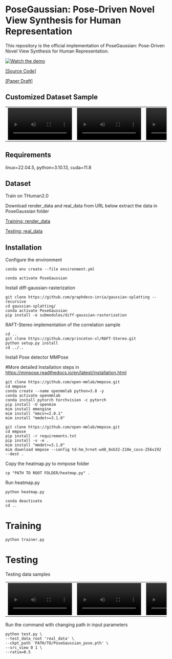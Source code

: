 # PoseGaussian: Pose-Driven Novel View Synthesis for Human Representation



This repository is the official implementation of PoseGaussian: Pose-Driven Novel View Synthesis for Human Representation.

[![Watch the demo](https://raw.githubusercontent.com/sohomd/PoseGaussian/assets/thumbnail.png)](https://raw.githubusercontent.com/sohomd/PoseGaussian/assets/Demo.mp4)

<a ng-if="options.download" ng-href="https://anonymous.4open.science/api/repo/PoseGaussian/zip" target="__self"  href="https://anonymous.4open.science/api/repo/PoseGaussian/zip" >[Source Code]</a>

<a href="https://anonymous.4open.science/r/PoseGaussian/docs/PoseGaussian.pdf" target="_blank">[Paper Draft]</a>

## Customized Dataset Sample

<table>
  <tr>
    <td width="200">
    <video width="200" controls>
        <source src="https://raw.githubusercontent.com/sohomd/PoseGaussian/assets/Demo.mp4" type="video/mp4">
        Your browser does not support the video tag.
      </video>
    </td>
    <td width="200">
    <video width="200" controls>
        <source src="https://raw.githubusercontent.com/sohomd/PoseGaussian/assets/Demo.mp4" type="video/mp4">
        Your browser does not support the video tag.
      </video>
    </td>
    <td width="200">
    <video width="200" controls>
        <source src="https://raw.githubusercontent.com/sohomd/PoseGaussian/assets/Demo.mp4" type="video/mp4">
        Your browser does not support the video tag.
      </video>
    </td>
    <td width="200">
    <video width="200" controls>
        <source src="https://raw.githubusercontent.com/sohomd/PoseGaussian/assets/Demo.mp4" type="video/mp4">
        Your browser does not support the video tag.
      </video>
    </td>
    <td width="200">
    <video width="200" controls>
        <source src="https://raw.githubusercontent.com/sohomd/PoseGaussian/assets/Demo.mp4" type="video/mp4">
        Your browser does not support the video tag.
      </video>
    </td>
  </tr>
</table>


## Requirements
linux=22.04.5,
python=3.10.13,
cuda=11.8
## Dataset
Train on THuman2.0

Download render_data and real_data from URL below extract the data in PoseGaussian folder

[Training: render_data](https://tinyurl.com/ywa59d5u)

[Testing: real_data](https://tinyurl.com/yp8r3ubz)

## Installation
Configure the environment
```setup
conda env create --file environment.yml

conda activate PoseGaussian
```
Install diff-gaussian-rasterization
```setup
git clone https://github.com/graphdeco-inria/gaussian-splatting --recursive
cd gaussian-splatting/
conda activate PoseGaussian
pip install -e submodules/diff-gaussian-rasterization
```
 RAFT-Stereo implementation of the correlation sample
 
```setup
cd ..
git clone https://github.com/princeton-vl/RAFT-Stereo.git
python setup.py install
cd ../..

```
Install Pose detector MMPose

#More detailed Installation steps in https://mmpose.readthedocs.io/en/latest/installation.html

```setup
git clone https://github.com/open-mmlab/mmpose.git
cd mmpose
conda create --name openmmlab python=3.8 -y
conda activate openmmlab
conda install pytorch torchvision -c pytorch
pip install -U openmim
mim install mmengine
mim install "mmcv>=2.0.1"
mim install "mmdet>=3.1.0"
```
```setup
git clone https://github.com/open-mmlab/mmpose.git
cd mmpose
pip install -r requirements.txt
pip install -v -e .
mim install "mmdet>=3.1.0"
mim download mmpose --config td-hm_hrnet-w48_8xb32-210e_coco-256x192  --dest .
```
Copy the heatmap.py to mmpose folder
```setup
cp "PATH TO ROOT FOLDER/heatmap.py" .
```
Run heatmap.py
```setup
python heatmap.py
```
```setup
conda deactivate
cd ..
```
# Training
```setup
python trainer.py
```
# Testing
Testing data samples

<table>
  <tr>
    <td width="200">
    <video width="200" controls>
        <source src="https://raw.githubusercontent.com/sohomd/PoseGaussian/assets/Demo.mp4" type="video/mp4">
        Your browser does not support the video tag.
      </video>
    </td>
    <td width="200">
    <video width="200" controls>
        <source src="https://raw.githubusercontent.com/sohomd/PoseGaussian/assets/Demo.mp4" type="video/mp4">
        Your browser does not support the video tag.
      </video>
    </td>
    <td width="200">
    <video width="200" controls>
        <source src="https://raw.githubusercontent.com/sohomd/PoseGaussian/assets/Demo.mp4" type="video/mp4">
        Your browser does not support the video tag.
      </video>
    </td>
    <td width="200">
    <video width="200" controls>
        <source src="https://raw.githubusercontent.com/sohomd/PoseGaussian/assets/Demo.mp4" type="video/mp4">
        Your browser does not support the video tag.
      </video>
    </td>
    <td width="200">
    <video width="200" controls>
        <source src="https://raw.githubusercontent.com/sohomd/PoseGaussian/assets/Demo.mp4" type="video/mp4">
        Your browser does not support the video tag.
      </video>
    </td>
  </tr>
</table>

Run the command with changing path in input parameters

```setup
python test.py \
--test_data_root 'real_data' \
--ckpt_path 'PATH/TO/PoseGaussian_pose.pth' \
--src_view 0 1 \
--ratio=0.5
```

